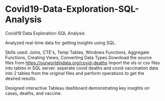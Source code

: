 # Covid19-Data-Exploration-SQL-Analysis
Covid19 Data Exploration-SQL Analysis

Analyzed real-time data for getting insights using SQL. 

Skills used: Joins, CTE's, Temp Tables, Windows Functions, Aggregate Functions, Creating Views, Converting Data Types
Download the source files from https://ourworldindata.org/covid-deaths
Import the xls or csv files into tables in SQL server.
seperate covid deaths and covid vaccination data into 2 tables from the original files and perform operations to get the desired results.


Designed interactive Tableau dashboard demonstrating key insights on cases, deaths, and vaccine.
